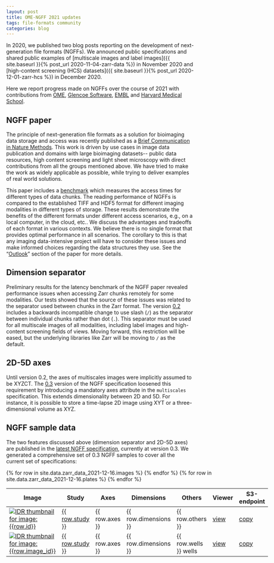 ```yaml
---
layout: post
title: OME-NGFF 2021 updates
tags: file-formats community
categories: blog
---
```


In 2020, we published two blog posts reporting on the development of
next-generation file formats (NGFFs). We announced public specifications and
shared public examples of
[multiscale images and label images]({{ site.baseurl }}{% post_url 2020-11-04-zarr-data %}) in November 2020
and [high-content screening (HCS) datasets]({{ site.baseurl }}{% post_url 2020-12-01-zarr-hcs %}) in December 2020.

Here we report progress made on NGFFs over the course of 2021 with contributions from [OME](https://www.openmicroscopy.org/),
[Glencoe Software](https://www.glencoesoftware.com/),
[EMBL](https://www.embl.org/groups/kreshuk/)
and [Harvard Medical School](http://gehlenborglab.org).


## NGFF paper

The principle of next-generation file formats as a solution for bioimaging
data storage and access was recently published as a
[Brief Communication in Nature Methods](https://www.nature.com/articles/s41592-021-01326-w).
This work is driven by use cases in image data publication and domains
with large bioimaging datasets-- public data resources, high content screening
and light sheet microscopy with direct contributions from all the groups
mentioned above. We have tried to make the work as widely applicable as
possible, while trying to deliver examples of real world solutions.

This paper includes a
[benchmark](https://github.com/ome/bioimage-latency-benchmark) which measures
the access times for different types of  data chunks. The reading performance
of NGFFs is compared to the established TIFF and HDF5 format for different
imaging modalities in different types of storage. These results demonstrate
the benefits of the different formats under different access scenarios, e.g.,
on a local computer, in the cloud, etc..  We discuss the advantages and
tradeoffs of each format in various contexts.  We believe there is no single
format that provides optimal performance in all scenarios. The corollary to
this is that any imaging data-intensive project will have to consider these
issues and make informed choices regarding the data structures they use. See
the “[Outlook](https://www.nature.com/articles/s41592-021-01326-w#Sec4)”
section of the paper for more details.


## Dimension separator

Preliminary results for the latency benchmark of the NGFF paper revealed
performance issues when accessing Zarr chunks remotely for some modalities.
Our tests showed that the source of these issues was related to the separator
used between chunks in the Zarr format. The version
[0.2](https://ngff.openmicroscopy.org/0.2) includes a backwards incompatible
change to use slash (`/`) as the separator between individual chunks rather
than dot (`.`). This separator must be used for all multiscale images of all
modalities, including label images and high-content screening fields of views.
Moving forward, this restriction will be eased, but the underlying libraries
like Zarr will be moving to `/` as the default.

## 2D-5D axes

Until version 0.2, the axes of multiscales images were implicitly assumed to
be XYZCT. The [0.3](https://ngff.openmicroscopy.org/0.3/) version of the NGFF
specification loosened this requirement by introducing a mandatory axes
attribute in the `multiscales` specification. This extends  dimensionality
between 2D and 5D. For instance, it is possible to store a time-lapse 2D image
using XYT or a three-dimensional volume as XYZ.

## NGFF sample data

The two features discussed above (dimension separator and 2D-5D axes) are
published in the
[latest NGFF specification](https://ngff.openmicroscopy.org/latest/),
currently at version 0.3. We generated a comprehensive set of 0.3 NGFF samples
to cover all the current set of specifications:

<div class="row">
    <div class="small-12 small-centered medium-12 medium-centered columns">
        <div class="row horizontal">
            <table>
                <thead>
                    <th>Image</th>
                    <th>Study</th>
                    <th>Axes</th>
                    <th>Dimensions</th>
                    <th>Others</th>
                    <th title="View the data in vizarr">Viewer</th>
                    <th title="Link to the data in OME-Zarr format (not for viewing!)">S3-endpoint</th>
                </thead>
                <tbody>
                {% for row in site.data.zarr_data_2021-12-16.images %}
                    <tr>
                        <td>
                            <a href="https://idr.openmicroscopy.org/webclient/?show=image-{{ row.id }}">
                                <img alt="IDR thumbnail for image:{{row.id}}"  style="margin:0" src="https://idr.openmicroscopy.org/webclient/render_thumbnail/{{row.id}}/"/>
                            </a>
                        </td>
                        <td>
                            <a title="Study {{ row.study }} in IDR" href="https://idr.openmicroscopy.org/search/?query=Name:{{ row.study }}">{{ row.study }}</a>
                        </td>
                        <td>{{ row.axes }}</td>
                        <td>{{ row.dimensions }}</td>
                        <td>{{ row.others }}</td>
                        <td>
                            <a title="Open in viewer above" target='vizarr' href="https://hms-dbmi.github.io/vizarr/?source=https://uk1s3.embassy.ebi.ac.uk/idr/zarr/v0.3/{{ row.study }}{{ row.experiment }}/{{ row.id }}.zarr">
                                view
                            </a>
                        </td>
                        <td>
                            <a title="S3 endpoint. Not for viewing!" href="https://uk1s3.embassy.ebi.ac.uk/idr/zarr/v0.3/{{ row.study }}{{ row.experiment }}/{{ row.id }}.zarr">
                                copy
                            </a>
                        </td>
                    </tr>
                {% endfor %}
                {% for row in site.data.zarr_data_2021-12-16.plates %}
                    <tr>
                        <td>
                            <a href="https://idr.openmicroscopy.org/webclient/?show=plate-{{ row.id }}">
                                <img alt="IDR thumbnail for image:{{row.image_id}}" style="margin:0" src="https://idr.openmicroscopy.org/webclient/render_thumbnail/{{row.image_id}}/"/>
                            </a>
                        </td>
                        <td>
                            <a title="Study {{ row.study }} in IDR" href="https://idr.openmicroscopy.org/search/?query=Name:{{ row.study }}">{{ row.study }}</a>
                        </td>
                        <td>{{ row.axes }}</td>
                        <td>{{ row.dimensions }}</td>
                        <td>{{ row.wells }} wells</td>
                        <td>
                            <a title="Open in viewer above" target='vizarr' href="https://hms-dbmi.github.io/vizarr/?source=https://uk1s3.embassy.ebi.ac.uk/idr/zarr/v0.3/{{ row.study }}{{ row.screen }}/{{ row.id }}.zarr">
                                view
                            </a>
                        </td>
                        <td>
                            <a title="S3 endpoint. Not for viewing!" href="https://uk1s3.embassy.ebi.ac.uk/idr/zarr/v0.3/{{ row.study }}{{ row.screen }}/{{ row.id }}.zarr">
                                copy
                            </a>
                        </td>
                    </tr>
                {% endfor %}
                </tbody>
            </table>
        </div>
    </div>
</div>
